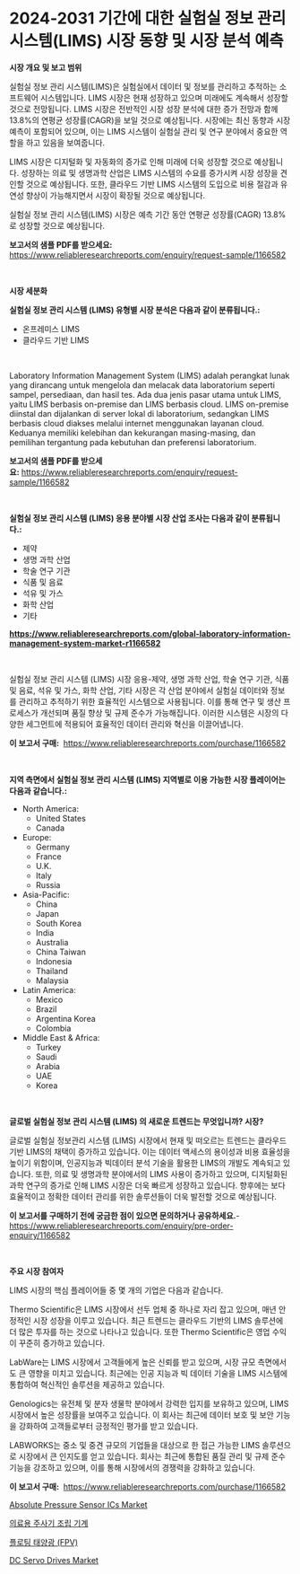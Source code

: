 <p><h1>2024-2031 기간에 대한 실험실 정보 관리 시스템(LIMS) 시장 동향 및 시장 분석 예측</h1></p><p><strong>시장 개요 및 보고 범위</strong></p>
<p><p>실험실 정보 관리 시스템(LIMS)은 실험실에서 데이터 및 정보를 관리하고 추적하는 소프트웨어 시스템입니다. LIMS 시장은 현재 성장하고 있으며 미래에도 계속해서 성장할 것으로 전망됩니다. LIMS 시장은 전반적인 시장 성장 분석에 대한 증가 전망과 함께 13.8%의 연평균 성장률(CAGR)을 보일 것으로 예상됩니다. 시장에는 최신 동향과 시장 예측이 포함되어 있으며, 이는 LIMS 시스템이 실험실 관리 및 연구 분야에서 중요한 역할을 하고 있음을 보여줍니다.</p><p>LIMS 시장은 디지털화 및 자동화의 증가로 인해 미래에 더욱 성장할 것으로 예상됩니다. 성장하는 의료 및 생명과학 산업은 LIMS 시스템의 수요를 증가시켜 시장 성장을 견인할 것으로 예상됩니다. 또한, 클라우드 기반 LIMS 시스템의 도입으로 비용 절감과 유연성 향상이 가능해지면서 시장이 확장될 것으로 예상됩니다.</p><p>실험실 정보 관리 시스템(LIMS) 시장은 예측 기간 동안 연평균 성장률(CAGR) 13.8%로 성장할 것으로 예상됩니다.</p></p>
<p><strong>보고서의 샘플 PDF를 받으세요:</strong> <a href="https://www.reliableresearchreports.com/enquiry/request-sample/1166582">https://www.reliableresearchreports.com/enquiry/request-sample/1166582</a></p>
<p>&nbsp;</p>
<p><strong>시장 세분화</strong></p>
<p><strong>실험실 정보 관리 시스템 (LIMS) 유형별 시장 분석은 다음과 같이 분류됩니다.:</strong></p>
<p><ul><li>온프레미스 LIMS</li><li>클라우드 기반 LIMS</li></ul></p>
<p>&nbsp;</p>
<p><p>Laboratory Information Management System (LIMS) adalah perangkat lunak yang dirancang untuk mengelola dan melacak data laboratorium seperti sampel, persediaan, dan hasil tes. Ada dua jenis pasar utama untuk LIMS, yaitu LIMS berbasis on-premise dan LIMS berbasis cloud. LIMS on-premise diinstal dan dijalankan di server lokal di laboratorium, sedangkan LIMS berbasis cloud diakses melalui internet menggunakan layanan cloud. Keduanya memiliki kelebihan dan kekurangan masing-masing, dan pemilihan tergantung pada kebutuhan dan preferensi laboratorium.</p></p>
<p><strong>보고서의 샘플 PDF를 받으세요:</strong>&nbsp;<a href="https://www.reliableresearchreports.com/enquiry/request-sample/1166582">https://www.reliableresearchreports.com/enquiry/request-sample/1166582</a></p>
<p>&nbsp;</p>
<p><strong> 실험실 정보 관리 시스템 (LIMS) 응용 분야별 시장 산업 조사는 다음과 같이 분류됩니다.:</strong></p>
<p><ul><li>제약</li><li>생명 과학 산업</li><li>학술 연구 기관</li><li>식품 및 음료</li><li>석유 및 가스</li><li>화학 산업</li><li>기타</li></ul></p>
<p><strong><a href="https://www.reliableresearchreports.com/global-laboratory-information-management-system-market-r1166582">https://www.reliableresearchreports.com/global-laboratory-information-management-system-market-r1166582</a></strong></p>
<p>&nbsp;</p>
<p><p>실험실 정보 관리 시스템 (LIMS) 시장 응용-제약, 생명 과학 산업, 학술 연구 기관, 식품 및 음료, 석유 및 가스, 화학 산업, 기타 시장은 각 산업 분야에서 실험실 데이터와 정보를 관리하고 추적하기 위한 효율적인 시스템으로 사용됩니다. 이를 통해 연구 및 생산 프로세스가 개선되며 품질 향상 및 규제 준수가 가능해집니다. 이러한 시스템은 시장의 다양한 세그먼트에 적용되어 효율적인 데이터 관리와 혁신을 이끌어냅니다.</p></p>
<p><strong>이 보고서 구매:</strong>&nbsp; <a href="https://www.reliableresearchreports.com/purchase/1166582">https://www.reliableresearchreports.com/purchase/1166582</a></p>
<p>&nbsp;</p>
<p><strong>지역 측면에서 실험실 정보 관리 시스템 (LIMS) 지역별로 이용 가능한 시장 플레이어는 다음과 같습니다.:</strong></p>
<p><ul>
    <li>
        North America:
        <ul>
            <li>United States</li>
            <li>Canada</li>
        </ul>
    </li>
    <li>
        Europe:
        <ul>
            <li>Germany</li>
            <li>France</li>
            <li>U.K.</li>
            <li>Italy</li>
            <li>Russia</li>
        </ul>
    </li>
    <li>
        Asia-Pacific:
        <ul>
            <li>China</li>
            <li>Japan</li>
            <li>South Korea</li>
            <li>India</li>
            <li>Australia</li>
            <li>China Taiwan</li>
            <li>Indonesia</li>
            <li>Thailand</li>
            <li>Malaysia</li>
        </ul>
    </li>
    <li>
        Latin America:
        <ul>
            <li>Mexico</li>
            <li>Brazil</li>
            <li>Argentina Korea</li>
            <li>Colombia</li>
        </ul>
    </li>
    <li>
        Middle East & Africa:
        <ul>
            <li>Turkey</li>
            <li>Saudi</li>
            <li>Arabia</li>
            <li>UAE</li>
            <li>Korea</li>
        </ul>
    </li>
    </ul></p>
<p>&nbsp;</p>
<p><strong>글로벌 실험실 정보 관리 시스템 (LIMS) 의 새로운 트렌드는 무엇입니까? 시장?</strong></p>
<p><p>글로벌 실험실 정보관리 시스템 (LIMS) 시장에서 현재 및 떠오르는 트렌드는 클라우드 기반 LIMS의 채택이 증가하고 있습니다. 이는 데이터 액세스의 용이성과 비용 효율성을 높이기 위함이며, 인공지능과 빅데이터 분석 기술을 활용한 LIMS의 개발도 계속되고 있습니다. 또한, 의료 및 생명과학 분야에서의 LIMS 사용이 증가하고 있으며, 디지털화된 과학 연구의 증가로 인해 LIMS 시장은 더욱 빠르게 성장하고 있습니다. 향후에는 보다 효율적이고 정확한 데이터 관리를 위한 솔루션들이 더욱 발전할 것으로 예상됩니다.</p></p>
<p><strong>이 보고서를 구매하기 전에 궁금한 점이 있으면 문의하거나 공유하세요.</strong>- <a href="https://www.reliableresearchreports.com/enquiry/pre-order-enquiry/1166582">https://www.reliableresearchreports.com/enquiry/pre-order-enquiry/1166582</a></p>
<p>&nbsp;</p>
<p><strong>주요 시장 참여자</strong></p>
<p><p>LIMS 시장의 핵심 플레이어들 중 몇 개의 기업은 다음과 같습니다.</p><p>Thermo Scientific은 LIMS 시장에서 선두 업체 중 하나로 자리 잡고 있으며, 매년 안정적인 시장 성장을 이루고 있습니다. 최근 트렌드는 클라우드 기반의 LIMS 솔루션에 더 많은 투자를 하는 것으로 나타나고 있습니다. 또한 Thermo Scientific은 영업 수익이 꾸준히 증가하고 있습니다.</p><p>LabWare는 LIMS 시장에서 고객들에게 높은 신뢰를 받고 있으며, 시장 규모 측면에서도 큰 영향을 미치고 있습니다. 최근에는 인공 지능과 빅 데이터 기술을 LIMS 시스템에 통합하여 혁신적인 솔루션을 제공하고 있습니다.</p><p>Genologics는 유전체 및 분자 생물학 분야에서 강력한 입지를 보유하고 있으며, LIMS 시장에서 높은 성장률을 보여주고 있습니다. 이 회사는 최근에 데이터 보호 및 보안 기능을 강화하여 고객들로부터 긍정적인 평가를 받고 있습니다.</p><p>LABWORKS는 중소 및 중견 규모의 기업들을 대상으로 한 접근 가능한 LIMS 솔루션으로 시장에서 큰 인지도를 얻고 있습니다. 회사는 최근에 통합된 품질 관리 및 규제 준수 기능을 강조하고 있으며, 이를 통해 시장에서의 경쟁력을 강화하고 있습니다.</p></p>
<p><strong>이 보고서 구매:</strong>&nbsp;&nbsp;<a href="https://www.reliableresearchreports.com/purchase/1166582">https://www.reliableresearchreports.com/purchase/1166582</a></p>
<p><p><a href="https://issuu.com/reportprime-2/docs/absolute-pressure-sensor-ics-market-size-2030.pptx">Absolute Pressure Sensor ICs Market</a></p><p><a href="https://github.com/Wesleyeilly8796202/Market-Research-Report-List-1/blob/main/984429092310.md">의료용 주사기 조립 기계</a></p><p><a href="https://github.com/fatmarawatan39/Market-Research-Report-List-1/blob/main/641276392309.md">플로팅 태양광 (FPV)</a></p><p><a href="https://issuu.com/reportprime-2/docs/dc-servo-drives-market-size-2030.pptx">DC Servo Drives Market</a></p></p>